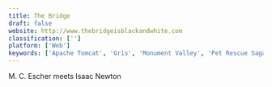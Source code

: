 ```yaml
---
title: The Bridge
draft: false 
website: http://www.thebridgeisblackandwhite.com
classification: ['']
platform: ['Web']
keywords: ['Apache Tomcat', 'Gris', 'Monument Valley', 'Pet Rescue Saga', 'Puzzle Craft', 'Steamroll', 'Telepaint', 'The Gardens Between', 'Unicorn', 'Where Shadows Slumber']
---
```

M. C. Escher meets Isaac Newton